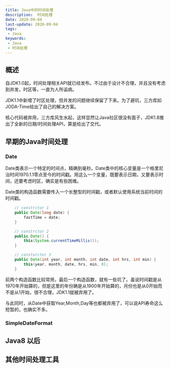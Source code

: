 ```yaml
---
title: Java中的时间处理
description:  时间处理
date: 2020-09-04
last-update: 2020-09-04
tags:
 - Java
keywords:
 - Java
 - 时间处理
---
```


## 概述
自JDK1.0起，时间处理相关API就已经发布。不过由于设计不合理，并且没有考虑到并发，时区等，一直为人所诟病。

JDK1.1中新增了时区处理，但并发的问题继续保留了下来。为了避坑，三方库如JODA-Time给出了自己的解决方案。

核心代码被弃用，三方库风生水起，这样显然让Java社区很没有面子，JDK1.8推出了全新的日期/时间处理API，算是给出了交代。

## 早期的Java时间处理

### Date
Date类表示一个特定的时间点，精确到毫秒。Date类中的核心变量是一个格里尼治时间1970.1.1零点至今的时间戳。用这么一个变量，既要表示日期，又要表示时间，还要考虑时区，确实是有些困难。

Date类的构造函数需要传入一个长整型的时间戳，或者默认使用系统当前时间的时间戳。

```java 
    // constrctor 1 
    public Date(long date) {
        fastTime = date;
    }

    // constrctor 2
    public Date() {
        this(System.currentTimeMillis());
    }

    // consturctor 3
    public Date(int year, int month, int date, int hrs, int min) {
        this(year, month, date, hrs, min, 0);
    }
```
前两个构造函数比较常用，最后一个构造函数，就有一些坑了。虽说时间戳是从1970年开始算的，但是这里的年份确是从1900年开始算的，月份也是从0开始而不是从1开始，很不合理，JDK1.1就被弃用了。

与此同时，从Date中获取Year,Month,Day等也都被弃用了，可以说API寿命这么短暂的，也确实不多。

### SimpleDateFormat



## Java8 以后

## 其他时间处理工具

